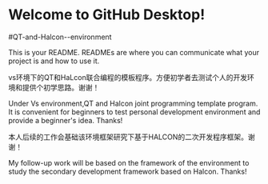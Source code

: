 # Welcome to GitHub Desktop!
#QT-and-Halcon--environment

This is your README. READMEs are where you can communicate what your project is and how to use it.

vs环境下的QT和HaLcon联合编程的模板程序。方便初学者去测试个人的开发环境和提供个初学思路。谢谢！

Under Vs environment,QT and Halcon joint programming template program. It is convenient for beginners to test personal development environment and provide a beginner's idea. 
Thanks!

本人后续的工作会基础该环境框架研究下基于HALCON的二次开发程序框架。谢谢！

My follow-up work will be based on the framework of the environment to study the secondary development framework based on Halcon. 
Thanks!

